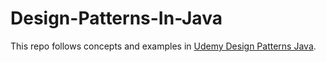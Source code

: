 # Design-Patterns-In-Java

This repo follows concepts and examples in [Udemy Design Patterns Java](https://www.udemy.com/course/design-patterns-java).
